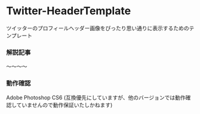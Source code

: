 Twitter-HeaderTemplate
======================

ツイッターのプロフィールヘッダー画像をぴったり思い通りに表示するためのテンプレート

### 解説記事

〜〜〜〜

### 動作確認
Adobe Photoshop CS6
(互換優先にしていますが、他のバージョンでは動作確認していませんので動作保証いたしかねます)

###
